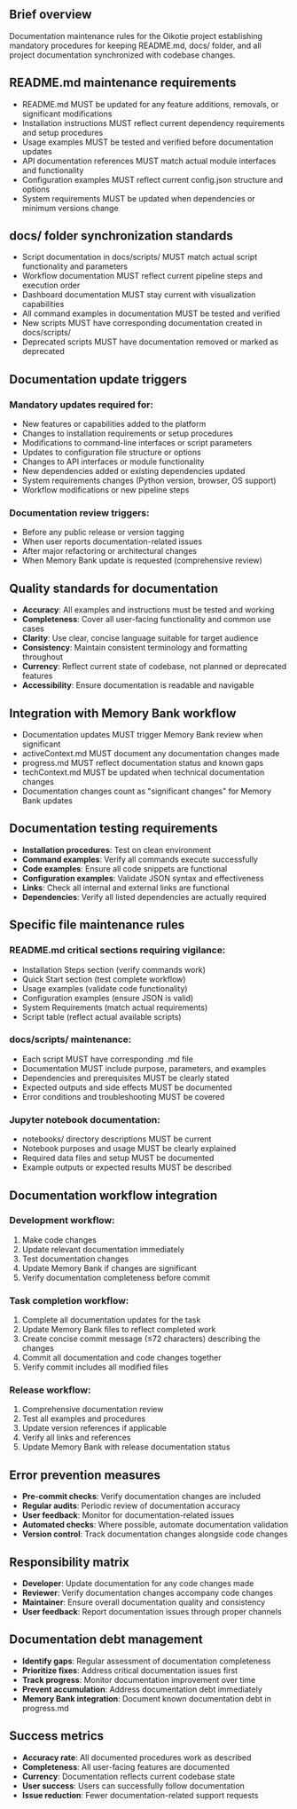## Brief overview
Documentation maintenance rules for the Oikotie project establishing mandatory procedures for keeping README.md, docs/ folder, and all project documentation synchronized with codebase changes.

## README.md maintenance requirements
- README.md MUST be updated for any feature additions, removals, or significant modifications
- Installation instructions MUST reflect current dependency requirements and setup procedures
- Usage examples MUST be tested and verified before documentation updates
- API documentation references MUST match actual module interfaces and functionality
- Configuration examples MUST reflect current config.json structure and options
- System requirements MUST be updated when dependencies or minimum versions change

## docs/ folder synchronization standards
- Script documentation in docs/scripts/ MUST match actual script functionality and parameters
- Workflow documentation MUST reflect current pipeline steps and execution order
- Dashboard documentation MUST stay current with visualization capabilities
- All command examples in documentation MUST be tested and verified
- New scripts MUST have corresponding documentation created in docs/scripts/
- Deprecated scripts MUST have documentation removed or marked as deprecated

## Documentation update triggers
### Mandatory updates required for:
- New features or capabilities added to the platform
- Changes to installation requirements or setup procedures
- Modifications to command-line interfaces or script parameters
- Updates to configuration file structure or options
- Changes to API interfaces or module functionality
- New dependencies added or existing dependencies updated
- System requirements changes (Python version, browser, OS support)
- Workflow modifications or new pipeline steps

### Documentation review triggers:
- Before any public release or version tagging
- When user reports documentation-related issues
- After major refactoring or architectural changes
- When Memory Bank update is requested (comprehensive review)

## Quality standards for documentation
- **Accuracy**: All examples and instructions must be tested and working
- **Completeness**: Cover all user-facing functionality and common use cases
- **Clarity**: Use clear, concise language suitable for target audience
- **Consistency**: Maintain consistent terminology and formatting throughout
- **Currency**: Reflect current state of codebase, not planned or deprecated features
- **Accessibility**: Ensure documentation is readable and navigable

## Integration with Memory Bank workflow
- Documentation updates MUST trigger Memory Bank review when significant
- activeContext.md MUST document any documentation changes made
- progress.md MUST reflect documentation status and known gaps
- techContext.md MUST be updated when technical documentation changes
- Documentation changes count as "significant changes" for Memory Bank updates

## Documentation testing requirements
- **Installation procedures**: Test on clean environment
- **Command examples**: Verify all commands execute successfully
- **Code examples**: Ensure all code snippets are functional
- **Configuration examples**: Validate JSON syntax and effectiveness
- **Links**: Check all internal and external links are functional
- **Dependencies**: Verify all listed dependencies are actually required

## Specific file maintenance rules

### README.md critical sections requiring vigilance:
- Installation Steps section (verify commands work)
- Quick Start section (test complete workflow)
- Usage examples (validate code functionality)
- Configuration examples (ensure JSON is valid)
- System Requirements (match actual requirements)
- Script table (reflect actual available scripts)

### docs/scripts/ maintenance:
- Each script MUST have corresponding .md file
- Documentation MUST include purpose, parameters, and examples
- Dependencies and prerequisites MUST be clearly stated
- Expected outputs and side effects MUST be documented
- Error conditions and troubleshooting MUST be covered

### Jupyter notebook documentation:
- notebooks/ directory descriptions MUST be current
- Notebook purposes and usage MUST be clearly explained
- Required data files and setup MUST be documented
- Example outputs or expected results MUST be described

## Documentation workflow integration
### Development workflow:
1. Make code changes
2. Update relevant documentation immediately
3. Test documentation changes
4. Update Memory Bank if changes are significant
5. Verify documentation completeness before commit

### Task completion workflow:
1. Complete all documentation updates for the task
2. Update Memory Bank files to reflect completed work
3. Create concise commit message (≤72 characters) describing the changes
4. Commit all documentation and code changes together
5. Verify commit includes all modified files

### Release workflow:
1. Comprehensive documentation review
2. Test all examples and procedures
3. Update version references if applicable
4. Verify all links and references
5. Update Memory Bank with release documentation status

## Error prevention measures
- **Pre-commit checks**: Verify documentation changes are included
- **Regular audits**: Periodic review of documentation accuracy
- **User feedback**: Monitor for documentation-related issues
- **Automated checks**: Where possible, automate documentation validation
- **Version control**: Track documentation changes alongside code changes

## Responsibility matrix
- **Developer**: Update documentation for any code changes made
- **Reviewer**: Verify documentation changes accompany code changes
- **Maintainer**: Ensure overall documentation quality and consistency
- **User feedback**: Report documentation issues through proper channels

## Documentation debt management
- **Identify gaps**: Regular assessment of documentation completeness
- **Prioritize fixes**: Address critical documentation issues first
- **Track progress**: Monitor documentation improvement over time
- **Prevent accumulation**: Address documentation debt immediately
- **Memory Bank integration**: Document known documentation debt in progress.md

## Success metrics
- **Accuracy rate**: All documented procedures work as described
- **Completeness**: All user-facing features are documented
- **Currency**: Documentation reflects current codebase state
- **User success**: Users can successfully follow documentation
- **Issue reduction**: Fewer documentation-related support requests
